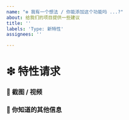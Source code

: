 ```yaml
---
name: "❇ 我有一个想法 / 你能添加这个功能吗 ...?"
about: 给我们的项目提供一些建议
title: ''
labels: 'Type: 新特性'
assignees: ''

---
```


# ❇ 特性请求

<!-- 
👉 尽可能详实地描述你的想法
-->

### 📸 截图 / 视频

<!-- ✍ 如果可能的话，附上视频或者截图有助于解决问题 -->

### 💬 你知道的其他信息

<!-- ✍ 其他可能有助于解决此问题的信息 -->


